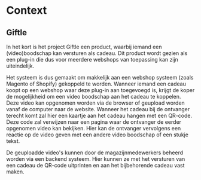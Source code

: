 # Context

## Giftle

In het kort is het project Giftle een product, waarbij iemand een (video)boodschap kan versturen als cadeau. Dit product wordt gezien als een plug-in die dus voor meerdere webshops van toepassing kan zijn uiteindelijk.

Het systeem is dus gemaakt om makkelijk aan een webshop systeem (zoals Magento of Shopify) gekoppeld te worden. Wanneer iemand een cadeau koopt op een webshop waar deze plug-in aan toegevoegd is, krijgt de koper de mogelijkheid om een video boodschap aan het cadeau te koppelen. Deze video kan opgenomen worden via de browser of geupload worden vanaf de computer naar de website. Wanneer het cadeau bij de ontvanger terecht komt zal hier een kaartje aan het cadeau hangen met een QR-code. Deze code zal verwijzen naar een pagina waar de ontvanger de eerder opgenomen video kan bekijken. Hier kan de ontvanger vervolgens een reactie op de video geven met een andere video boodschap of een stukje tekst.

De geuploadde video's kunnen door de magazijnmedewerkers beheerd worden via een backend systeem. Hier kunnen ze met het versturen van een cadeau de QR-code uitprinten en aan het bijbehorende cadeau vast maken.

<!--
Intent

A context section should answer the following types of questions:

• What is this software project/product/system all about?
• What is it that’s being built?
• How does it fit into the existing environment? (e.g. systems, business processes, etc) • Who is using it? (users, roles, actors, personas, etc)
-->
